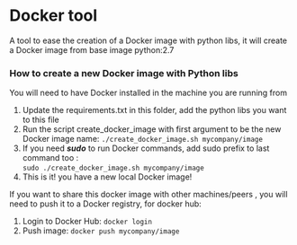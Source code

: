 # Docker tool
A tool to ease the creation of a Docker image with python libs, it will create a Docker image from base image python:2.7

### How to create a new Docker image with Python libs
You will need to have Docker installed in the machine you are running from

1. Update the requirements.txt in this folder, add the python libs you want to this file
2. Run the script create_docker_image with first argument to be the new Docker image name:  ``` ./create_docker_image.sh mycompany/image ```
  1. If you need ***sudo*** to run Docker commands, add sudo prefix to last command too :        
      ``` sudo ./create_docker_image.sh mycompany/image ```
3. This is it! you have a new local Docker image!

If you want to share this docker image with other machines/peers , you will need to push it to a Docker registry, for docker hub:

1. Login to Docker Hub: ``` docker login ```
2. Push image: ``` docker push mycompany/image ```
